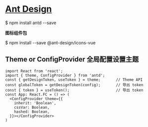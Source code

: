 # [Ant Design](https://ant-design.antgroup.com/index-cn)

  $ npm install antd --save

**图标组件包**

  $ npm install --save @ant-design/icons-vue    

## Theme or ConfigProvider 全局配置设置主题

```tsx
import React from 'react';
import { theme, ConfigProvider } from 'antd';
const { getDesignToken, useToken } = theme;       // Theme API
const globalToken = getDesignToken(config);       // 导出 token
const { token } = useToken();                     // 导出 token
const App: React.FC = () => (
  <ConfigProvider theme={{
    inherit: 'Boolean',
    cssVar: Boolean,
    hashed: Boolean,
  }}></ConfigProvider>
)
```